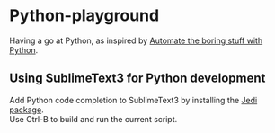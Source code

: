 # Python-playground

Having a go at Python, as inspired by [Automate the boring stuff with Python](https://automatetheboringstuff.com).

## Using SublimeText3 for Python development
Add Python code completion to SublimeText3 by installing the [Jedi package](https://packagecontrol.io/packages/Jedi%20-%20Python%20autocompletion).  
Use Ctrl-B to build and run the current script.